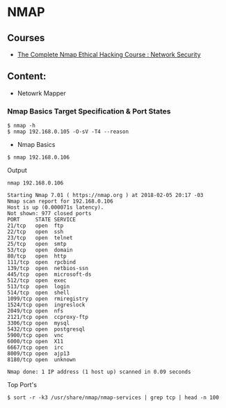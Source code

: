 # NMAP

## Courses

* [The Complete Nmap Ethical Hacking Course : Network Security](https://www.udemy.com/the-complete-nmap-ethical-hacking-course-network-security/)

## Content:
* Netowrk Mapper

### Nmap Basics Target Specification & Port States

```
$ nmap -h
$ nmap 192.168.0.105 -O-sV -T4 --reason
```

* Nmap Basics
```
$ nmap 192.168.0.106
```

Output
```
nmap 192.168.0.106

Starting Nmap 7.01 ( https://nmap.org ) at 2018-02-05 20:17 -03
Nmap scan report for 192.168.0.106
Host is up (0.000071s latency).
Not shown: 977 closed ports
PORT     STATE SERVICE
21/tcp   open  ftp
22/tcp   open  ssh
23/tcp   open  telnet
25/tcp   open  smtp
53/tcp   open  domain
80/tcp   open  http
111/tcp  open  rpcbind
139/tcp  open  netbios-ssn
445/tcp  open  microsoft-ds
512/tcp  open  exec
513/tcp  open  login
514/tcp  open  shell
1099/tcp open  rmiregistry
1524/tcp open  ingreslock
2049/tcp open  nfs
2121/tcp open  ccproxy-ftp
3306/tcp open  mysql
5432/tcp open  postgresql
5900/tcp open  vnc
6000/tcp open  X11
6667/tcp open  irc
8009/tcp open  ajp13
8180/tcp open  unknown

Nmap done: 1 IP address (1 host up) scanned in 0.09 seconds
```

Top Port's
```
$ sort -r -k3 /usr/share/nmap/nmap-services | grep tcp | head -n 100
```

